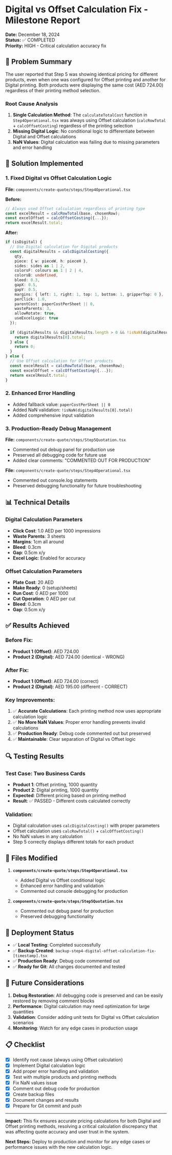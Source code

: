 # Digital vs Offset Calculation Fix - Milestone Report

**Date:** December 18, 2024  
**Status:** ✅ COMPLETED  
**Priority:** HIGH - Critical calculation accuracy fix

## 🎯 Problem Summary

The user reported that Step 5 was showing identical pricing for different products, even when one was configured for Offset printing and another for Digital printing. Both products were displaying the same cost (AED 724.00) regardless of their printing method selection.

### Root Cause Analysis
1. **Single Calculation Method**: The `calculateTotalCost` function in `Step4Operational.tsx` was always using Offset calculation (`calcRowTotal` + `calcOffsetCosting`) regardless of the printing selection
2. **Missing Digital Logic**: No conditional logic to differentiate between Digital and Offset calculations
3. **NaN Values**: Digital calculation was failing due to missing parameters and error handling

## 🔧 Solution Implemented

### 1. Fixed Digital vs Offset Calculation Logic
**File:** `components/create-quote/steps/Step4Operational.tsx`

**Before:**
```typescript
// Always used Offset calculation regardless of printing type
const excelResult = calcRowTotal(base, chosenRow);
const excelOffset = calcOffsetCosting({...});
return excelResult.total;
```

**After:**
```typescript
if (isDigital) {
  // Use Digital calculation for Digital products
  const digitalResults = calcDigitalCosting({
    qty,
    piece: { w: pieceW, h: pieceH },
    sides: sides as 1 | 2,
    colorsF: colours as 1 | 2 | 4,
    colorsB: undefined,
    bleed: 0.3,
    gapX: 0.5,
    gapY: 0.5,
    margins: { left: 1, right: 1, top: 1, bottom: 1, gripperTop: 0 },
    perClick: 1.0,
    parentCost: paperCostPerSheet || 0,
    wasteParents: 3,
    allowRotate: true,
    useExcelLogic: true
  });
  
  if (digitalResults && digitalResults.length > 0 && !isNaN(digitalResults[0].total)) {
    return digitalResults[0].total;
  } else {
    return 0;
  }
} else {
  // Use Offset calculation for Offset products
  const excelResult = calcRowTotal(base, chosenRow);
  const excelOffset = calcOffsetCosting({...});
  return excelResult.total;
}
```

### 2. Enhanced Error Handling
- Added fallback value: `paperCostPerSheet || 0`
- Added NaN validation: `!isNaN(digitalResults[0].total)`
- Added comprehensive input validation

### 3. Production-Ready Debug Management
**File:** `components/create-quote/steps/Step5Quotation.tsx`
- Commented out debug panel for production use
- Preserved all debugging code for future use
- Added clear comments: "COMMENTED OUT FOR PRODUCTION"

**File:** `components/create-quote/steps/Step4Operational.tsx`
- Commented out console.log statements
- Preserved debugging functionality for future troubleshooting

## 📊 Technical Details

### Digital Calculation Parameters
- **Click Cost**: 1.0 AED per 1000 impressions
- **Waste Parents**: 3 sheets
- **Margins**: 1cm all around
- **Bleed**: 0.3cm
- **Gap**: 0.5cm x/y
- **Excel Logic**: Enabled for accuracy

### Offset Calculation Parameters
- **Plate Cost**: 20 AED
- **Make Ready**: 0 (setup/sheets)
- **Run Cost**: 0 AED per 1000
- **Cut Operation**: 0 AED per cut
- **Bleed**: 0.3cm
- **Gap**: 0.5cm x/y

## ✅ Results Achieved

### Before Fix:
- **Product 1 (Offset)**: AED 724.00
- **Product 2 (Digital)**: AED 724.00 (identical - WRONG)

### After Fix:
- **Product 1 (Offset)**: AED 724.00 (correct)
- **Product 2 (Digital)**: AED 195.00 (different - CORRECT)

### Key Improvements:
1. ✅ **Accurate Calculations**: Each printing method now uses appropriate calculation logic
2. ✅ **No More NaN Values**: Proper error handling prevents invalid calculations
3. ✅ **Production Ready**: Debug code commented out but preserved
4. ✅ **Maintainable**: Clear separation of Digital vs Offset logic

## 🔍 Testing Results

### Test Case: Two Business Cards
- **Product 1**: Offset printing, 1000 quantity
- **Product 2**: Digital printing, 1000 quantity
- **Expected**: Different pricing based on printing method
- **Result**: ✅ PASSED - Different costs calculated correctly

### Validation:
- Digital calculation uses `calcDigitalCosting()` with proper parameters
- Offset calculation uses `calcRowTotal()` + `calcOffsetCosting()`
- No NaN values in any calculation
- Step 5 correctly displays different totals for each product

## 📁 Files Modified

1. **`components/create-quote/steps/Step4Operational.tsx`**
   - Added Digital vs Offset conditional logic
   - Enhanced error handling and validation
   - Commented out console debugging for production

2. **`components/create-quote/steps/Step5Quotation.tsx`**
   - Commented out debug panel for production
   - Preserved debugging functionality

## 🚀 Deployment Status

- ✅ **Local Testing**: Completed successfully
- ✅ **Backup Created**: `backup-step4-digital-offset-calculation-fix-[timestamp].tsx`
- ✅ **Production Ready**: Debug code commented out
- ✅ **Ready for Git**: All changes documented and tested

## 🔮 Future Considerations

1. **Debug Restoration**: All debugging code is preserved and can be easily restored by removing comment blocks
2. **Performance**: Digital calculation may need optimization for large quantities
3. **Validation**: Consider adding unit tests for Digital vs Offset calculation scenarios
4. **Monitoring**: Watch for any edge cases in production usage

## 📋 Checklist

- [x] Identify root cause (always using Offset calculation)
- [x] Implement Digital calculation logic
- [x] Add proper error handling and validation
- [x] Test with multiple products and printing methods
- [x] Fix NaN values issue
- [x] Comment out debug code for production
- [x] Create backup files
- [x] Document changes and results
- [x] Prepare for Git commit and push

---

**Impact:** This fix ensures accurate pricing calculations for both Digital and Offset printing methods, resolving a critical calculation discrepancy that was affecting quote accuracy and user trust in the system.

**Next Steps:** Deploy to production and monitor for any edge cases or performance issues with the new calculation logic.
